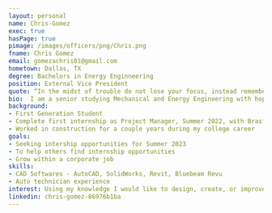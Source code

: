 ```yaml
---
layout: personal
name: Chris-Gomez
exec: true
hasPage: true
pimage: /images/officers/png/Chris.png
fname: Chris Gomez
email: gomezachris01@gmail.com
hometown: Dallas, TX
degree: Bachelors in Energy Enginneering
position: External Vice President
quote: “In the midst of trouble do not lose your focus, instead remember why you are doing what you are doing and proceed towards the goal.”
bio:  I am a senior studying Mechanical and Energy Engineering with hopes of going into the aerospace, or automotive, industry as a designer to improve existing models. I’d consider myself a well-rounded individual that seeks to help others since I was once someone without a clue of what I wanted to do. As the Vice President of External Affairs, my goal is to seek out as many external resources to bring back to our chapter so that all of our members can be better prepared for and learn of all the internship/job opportunities there are.
background: 
- First Generation Student
- Complete first internship as Project Manager, Summer 2022, with Brasfield & Gorrie, LCC
- Worked in construction for a couple years during my college career
goals:
- Seeking intership opportunities for Summer 2023
- To help others find internship opportunities
- Grow within a corporate job
skills:
- CAD Softwares - AutoCAD, SolidWorks, Revit, Bluebeam Revu
- Auto technician experience
interest: Using my knowledge I would like to design, create, or improve a new mechanism to solve current problems.
linkedin: chris-gomez-86976b1ba
---
```

